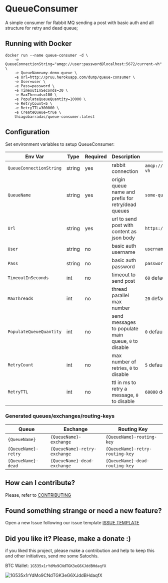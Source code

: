 # QueueConsumer

A simple consumer for Rabbit MQ sending a post with basic auth and all structure for retry and dead queue;

## Running with Docker

```
docker run --name queue-consumer -d \
    -e QueueConnectionString="amqp://user:password@localhost:5672/current-vh" \
    -e QueueName=my-demo-queue \
    -e Url=http://pruu.herokuapp.com/dump/queue-consumer \
    -e User=user \
    -e Pass=password \
    -e TimeoutInSeconds=30 \
    -e MaxThreads=100 \
    -e PopulateQueueQuantity=10000 \
    -e RetryCount=5 \        
    -e RetryTTL=300000 \
	-e CreateQueue=true \
    thiagobarradas/queue-consumer:latest
```

## Configuration

Set environment variables to setup QueueConsumer:

| Env Var | Type | Required | Description | e.g. |
| ------- | ---- | -------- | ----------- | ---- |
| `QueueConnectionString` | string | yes | rabbit connection | `amqp://user:pass@localhost:5672/current-vh` |
| `QueueName`             | string | yes | origin queue name and prefix for retry/dead queues | `some-queue` |
| `Url`                   | string | yes | url to send post with content as json body | `https://domain.com/service/v1/hook` |
| `User`                  | string | no  | basic auth username | `username` |
| `Pass`                  | string | no  | basic auth password | `password` |
| `TimeoutInSeconds`      | int    | no  | timeout to send post | `60` default |
| `MaxThreads`            | int    | no  | thread parallel max number | `20` default |
| `PopulateQueueQuantity` | int    | no  | send messages to populate main queue, `0` to disable | `0` default |
| `RetryCount `           | int    | no  | max number of retries, `0` to disable | `5` default |
| `RetryTTL`              | int    | no  | ttl in ms to retry a message, `0` to disable | `60000` default |

### Generated queues/exchanges/routing-keys

| Queue | Exchange | Routing Key |
| ----- | -------- | ----------- | 
| `{QueueName}` | `{QueueName}-exchange` | `{QueueName}-routing-key` |
| `{QueueName}-retry` | `{QueueName}-retry-exchange` | `{QueueName}-retry-routing-key` |
| `{QueueName}-dead` | `{QueueName}-dead-exchange` | `{QueueName}-dead-routing-key` |

## How can I contribute?

Please, refer to [CONTRIBUTING](.github/CONTRIBUTING.md)

## Found something strange or need a new feature?

Open a new Issue following our issue template [ISSUE TEMPLATE](.github/ISSUE_TEMPLATE.md)

## Did you like it? Please, make a donate :)

if you liked this project, please make a contribution and help to keep this and other initiatives, send me some Satochis.

BTC Wallet: `1G535x1rYdMo9CNdTGK3eG6XJddBHdaqfX`

![1G535x1rYdMo9CNdTGK3eG6XJddBHdaqfX](https://i.imgur.com/mN7ueoE.png)
